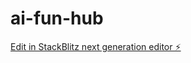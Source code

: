 # ai-fun-hub

[Edit in StackBlitz next generation editor ⚡️](https://stackblitz.com/~/github.com/Thunder-png/ai-fun-hub)